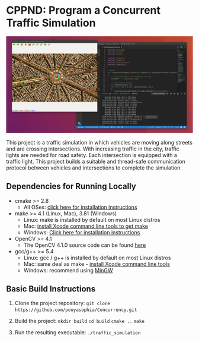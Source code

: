 # CPPND: Program a Concurrent Traffic Simulation

<img src="data/traffic_simulation.gif"/>

This project is a traffic simulation in which vehicles are moving along streets and are crossing intersections. With increasing traffic in the city, traffic lights are needed for road safety. Each intersection is equipped with a traffic light. This project builds a suitable and thread-safe communication protocol between vehicles and intersections to complete the simulation. 

## Dependencies for Running Locally
* cmake >= 2.8
  * All OSes: [click here for installation instructions](https://cmake.org/install/)
* make >= 4.1 (Linux, Mac), 3.81 (Windows)
  * Linux: make is installed by default on most Linux distros
  * Mac: [install Xcode command line tools to get make](https://developer.apple.com/xcode/features/)
  * Windows: [Click here for installation instructions](http://gnuwin32.sourceforge.net/packages/make.htm)
* OpenCV >= 4.1
  * The OpenCV 4.1.0 source code can be found [here](https://github.com/opencv/opencv/tree/4.1.0)
* gcc/g++ >= 5.4
  * Linux: gcc / g++ is installed by default on most Linux distros
  * Mac: same deal as make - [install Xcode command line tools](https://developer.apple.com/xcode/features/)
  * Windows: recommend using [MinGW](http://www.mingw.org/)

## Basic Build Instructions

1. Clone the project repository: `git clone https://github.com/pouyasophia/Concurrency.git`

2. Build the project: 
	`mkdir build`
	`cd build`
	`cmake ..`
	`make`

3. Run the resulting executable: `./traffic_simulation`
